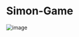 ﻿# Simon-Game
![image](https://github.com/WorawatPP/Simon-Game/assets/40506145/c510bcd0-004e-425a-9efb-15d669b44ac6)
